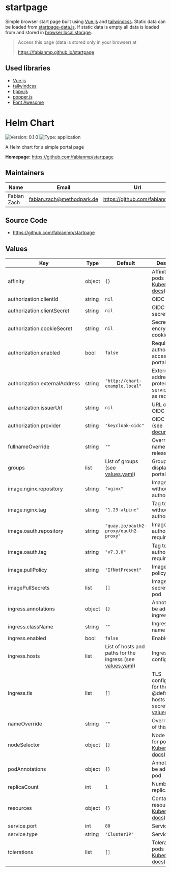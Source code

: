 # startpage

Simple browser start page built using [Vue.js](https://vuejs.org) and [tailwindcss](https://tailwindcss.com).
Static data can be loaded from [startpage-data.js](startpage-data.js).
If static data is empty all data is loaded from and stored in [browser local storage](https://developer.mozilla.org/en-US/docs/Web/API/Window/localStorage).

> Access this page (data is stored only in your browser) at
>
> https://fabianmp.github.io/startpage

## Used libraries

- [Vue.js](https://vuejs.org)
- [tailwindcss](https://tailwindcss.com)
- [tippy.js](https://atomiks.github.io/tippyjs)
- [popper.js](https://popper.js.org)
- [Font Awesome](https://fontawesome.com)

# Helm Chart

![Version: 0.1.0](https://img.shields.io/badge/Version-0.1.0-informational?style=flat-square) ![Type: application](https://img.shields.io/badge/Type-application-informational?style=flat-square)

A Helm chart for a simple portal page

**Homepage:** <https://github.com/fabianmp/startpage>

## Maintainers

| Name | Email | Url |
| ---- | ------ | --- |
| Fabian Zach | <fabian.zach@methodpark.de> | <https://github.com/fabianmp> |

## Source Code

* <https://github.com/fabianmp/startpage>

## Values

| Key | Type | Default | Description |
|-----|------|---------|-------------|
| affinity | object | `{}` | Affinity for pods (see [Kubernetes docs](https://kubernetes.io/docs/concepts/scheduling-eviction/assign-pod-node/#affinity-and-anti-affinity)) |
| authorization.clientId | string | `nil` | OIDC client id |
| authorization.clientSecret | string | `nil` | OIDC client secret |
| authorization.cookieSecret | string | `nil` | Secret used to encrypt cookies |
| authorization.enabled | bool | `false` | Require authorization to access the portal page |
| authorization.externalAddress | string | `"http://chart-example.local"` | External address of the protected service (used as redirect URI) |
| authorization.issuerUrl | string | `nil` | URL of the OIDC issuer |
| authorization.provider | string | `"keycloak-oidc"` | OIDC provider (see [documentation](https://oauth2-proxy.github.io/oauth2-proxy/docs/configuration/oauth_provider)) |
| fullnameOverride | string | `""` | Override full name of this release |
| groups | list | List of groups (see [values.yaml](values.yaml)) | Groups to display on the portal page |
| image.nginx.repository | string | `"nginx"` | Image to use without authorization |
| image.nginx.tag | string | `"1.23-alpine"` | Tag to use without authorization |
| image.oauth.repository | string | `"quay.io/oauth2-proxy/oauth2-proxy"` | Image to use if authorization is required |
| image.oauth.tag | string | `"v7.3.0"` | Tag to use if authorization is required |
| image.pullPolicy | string | `"IfNotPresent"` | Image pull policy |
| imagePullSecrets | list | `[]` | Image pull secrets for the pod |
| ingress.annotations | object | `{}` | Annotations to be added to ingress |
| ingress.className | string | `""` | Ingress class name |
| ingress.enabled | bool | `false` | Enable ingress |
| ingress.hosts | list | List of hosts and paths for the ingress (see [values.yaml](values.yaml)) | Ingress host configuration |
| ingress.tls | list | `[]` | TLS configuration for the ingress @default List of hosts and secrets (see [values.yaml](values.yaml)) |
| nameOverride | string | `""` | Override name of this release |
| nodeSelector | object | `{}` | Node selector for pods (see [Kubernetes docs](https://kubernetes.io/docs/concepts/scheduling-eviction/assign-pod-node/#nodeselector)) |
| podAnnotations | object | `{}` | Annotations to be added to the pod |
| replicaCount | int | `1` | Number of replicas |
| resources | object | `{}` | Container resources (see [Kubernetes docs](https://kubernetes.io/docs/concepts/configuration/manage-resources-containers/#requests-and-limits)) |
| service.port | int | `80` | Service port |
| service.type | string | `"ClusterIP"` | Service type |
| tolerations | list | `[]` | Tolerations for pods (see [Kubernetes docs](https://kubernetes.io/docs/concepts/scheduling-eviction/taint-and-toleration/)) |
